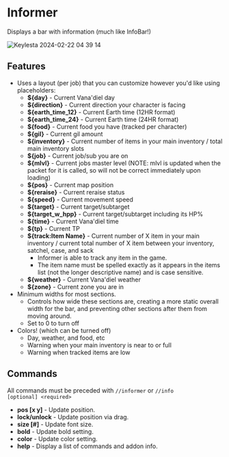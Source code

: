 # Informer
Displays a bar with information (much like InfoBar!)


![Keylesta 2024-02-22 04 39 14](https://github.com/iLVL-Key/FFXI/assets/101156258/cf77b9fe-f046-471a-a37d-c5ccb4e79fe2)


## Features
- Uses a layout (per job) that you can customize however you'd like using placeholders:
  - **${day}** - Current Vana'diel day
  - **${direction}** - Current direction your character is facing
  - **${earth_time_12}** - Current Earth time (12HR format)
  - **${earth_time_24}** - Current Earth time (24HR format)
  - **${food}** - Current food you have (tracked per character)
  - **${gil}** - Current gil amount
  - **${inventory}** - Current number of items in your main inventory / total main inventory slots
  - **${job}** - Current job/sub you are on
  - **${mlvl}** - Current jobs master level (NOTE: mlvl is updated when the packet for it is called, so will not be correct immediately upon loading)
  - **${pos}** - Current map position
  - **${reraise}** - Current reraise status
  - **${speed}** - Current movement speed
  - **${target}** - Current target/subtarget
  - **${target_w_hpp}** - Current target/subtarget including its HP%
  - **${time}** - Current Vana'diel time
  - **${tp}** - Current TP
  - **${track:Item Name}** - Current number of X item in your main inventory / current total number of X item between your inventory, satchel, case, and sack
    - Informer is able to track any item in the game.
    - The item name must be spelled exactly as it appears in the items list (not the longer descriptive name) and is case sensitive.
  - **${weather}** - Current Vana'diel weather
  - **${zone}** - Current zone you are in
- Minimum widths for most sections.
  - Controls how wide these sections are, creating a more static overall width for the bar, and preventing other sections after them from moving around.
  - Set to 0 to turn off
- Colors! (which can be turned off)
  - Day, weather, and food, etc
  - Warning when your main inventory is near to or full
  - Warning when tracked items are low

## Commands
All commands must be preceded with `//informer` or `//info`  
`[optional] <required>`
- **pos [x y]** - Update position.
- **lock/unlock** - Update position via drag.
- **size [#]** - Update font size.
- **bold** - Update bold setting.
- **color** - Update color setting.
 - **help** - Display a list of commands and addon info.
